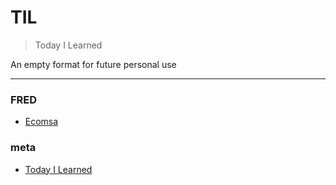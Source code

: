 # TIL

> Today I Learned

An empty format for future personal use 

---

### FRED

- [Ecomsa](FRED/ECOMSA.md)

### meta

- [Today I Learned](meta/today-i-learned.md)

